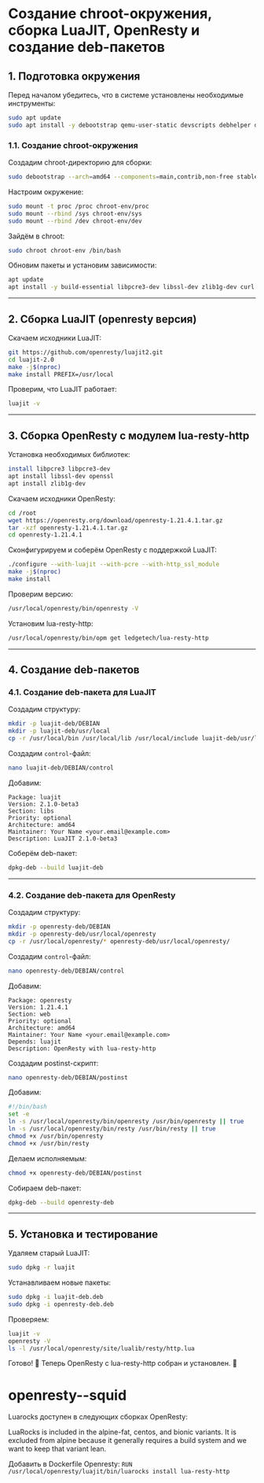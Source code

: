 # Создание chroot-окружения, сборка LuaJIT, OpenResty и создание deb-пакетов

## **1. Подготовка окружения**
Перед началом убедитесь, что в системе установлены необходимые инструменты:
```bash
sudo apt update
sudo apt install -y debootstrap qemu-user-static devscripts debhelper dh-make fakeroot build-essential
```

### **1.1. Создание chroot-окружения**
Создадим chroot-директорию для сборки:
```bash
sudo debootstrap --arch=amd64 --components=main,contrib,non-free stable chroot-env http://deb.debian.org/debian/
```
Настроим окружение:
```bash
sudo mount -t proc /proc chroot-env/proc
sudo mount --rbind /sys chroot-env/sys
sudo mount --rbind /dev chroot-env/dev
```
Зайдём в chroot:
```bash
sudo chroot chroot-env /bin/bash
```
Обновим пакеты и установим зависимости:
```bash
apt update
apt install -y build-essential libpcre3-dev libssl-dev zlib1g-dev curl git
```

---

## **2. Сборка LuaJIT (openresty версия)**
Скачаем исходники LuaJIT:
```bash
git https://github.com/openresty/luajit2.git
cd luajit-2.0
make -j$(nproc)
make install PREFIX=/usr/local
```
Проверим, что LuaJIT работает:
```bash
luajit -v
```

---

## **3. Сборка OpenResty с модулем lua-resty-http**
Установка необходимых библиотек:
```bash
install libpcre3 libpcre3-dev
apt install libssl-dev openssl
apt install zlib1g-dev
```


Скачаем исходники OpenResty:
```bash
cd /root
wget https://openresty.org/download/openresty-1.21.4.1.tar.gz
tar -xzf openresty-1.21.4.1.tar.gz
cd openresty-1.21.4.1
```
Сконфигурируем и соберём OpenResty с поддержкой LuaJIT:
```bash
./configure --with-luajit --with-pcre --with-http_ssl_module
make -j$(nproc)
make install
```
Проверим версию:
```bash
/usr/local/openresty/bin/openresty -V
```
Установим lua-resty-http:
```bash
/usr/local/openresty/bin/opm get ledgetech/lua-resty-http
```

---

## **4. Создание deb-пакетов**

### **4.1. Создание deb-пакета для LuaJIT**
Создадим структуру:
```bash
mkdir -p luajit-deb/DEBIAN
mkdir -p luajit-deb/usr/local
cp -r /usr/local/bin /usr/local/lib /usr/local/include luajit-deb/usr/local/
```
Создадим `control`-файл:
```bash
nano luajit-deb/DEBIAN/control
```
Добавим:
```
Package: luajit
Version: 2.1.0-beta3
Section: libs
Priority: optional
Architecture: amd64
Maintainer: Your Name <your.email@example.com>
Description: LuaJIT 2.1.0-beta3
```
Соберём deb-пакет:
```bash
dpkg-deb --build luajit-deb
```

---

### **4.2. Создание deb-пакета для OpenResty**
Создадим структуру:
```bash
mkdir -p openresty-deb/DEBIAN
mkdir -p openresty-deb/usr/local/openresty
cp -r /usr/local/openresty/* openresty-deb/usr/local/openresty/
```
Создадим `control`-файл:
```bash
nano openresty-deb/DEBIAN/control
```
Добавим:
```
Package: openresty
Version: 1.21.4.1
Section: web
Priority: optional
Architecture: amd64
Maintainer: Your Name <your.email@example.com>
Depends: luajit
Description: OpenResty with lua-resty-http
```
Создадим postinst-скрипт:
```bash
nano openresty-deb/DEBIAN/postinst
```
Добавим:
```bash
#!/bin/bash
set -e
ln -s /usr/local/openresty/bin/openresty /usr/bin/openresty || true
ln -s /usr/local/openresty/bin/resty /usr/bin/resty || true
chmod +x /usr/bin/openresty
chmod +x /usr/bin/resty
```
Делаем исполняемым:
```bash
chmod +x openresty-deb/DEBIAN/postinst
```
Собираем deb-пакет:
```bash
dpkg-deb --build openresty-deb
```

---

## **5. Установка и тестирование**
Удаляем старый LuaJIT:
```bash
sudo dpkg -r luajit
```
Устанавливаем новые пакеты:
```bash
sudo dpkg -i luajit-deb.deb
sudo dpkg -i openresty-deb.deb
```
Проверяем:
```bash
luajit -v
openresty -V
ls -l /usr/local/openresty/site/lualib/resty/http.lua
```

Готово! 🎉 Теперь OpenResty с lua-resty-http собран и установлен. 🚀



# openresty--squid

Luarocks доступен в следующих сборках OpenResty:

LuaRocks is included in the alpine-fat, centos, and bionic variants. It is excluded from alpine because it generally requires a build system and we want to keep that variant lean.

Добавить в Dockerfile Openresty:
`RUN /usr/local/openresty/luajit/bin/luarocks install lua-resty-http`

